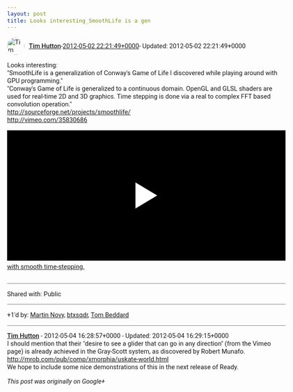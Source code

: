 ```yaml
---
layout: post
title: Looks interesting_SmoothLife is a gen
---
```


<html><head><meta charset="utf-8"><title>Looks interesting:&lt;br&gt;&amp;quot;SmoothLife is a generalization of Conway&amp;#39;s Ga...</title><style>body {font: 11pt Roboto, Arial, sans-serif; max-width: 640px; margin: 24px;}.author-photo {border-radius: 50%; margin-right: 10px; width: 40px;}.author {font-weight: 500;}.main-content {margin: 15px 0 15px;}.post-title {font-weight: bold;}.location {display: block; margin-top: 15px;}.location img {float: left; margin-right: 5px; width: 20px;}.media-link {display: inline-block; max-width: 100%; vertical-align: top;}.media-link p {margin-top: 5px; max-height: 4em; overflow: scroll;}.media {max-height: 100vh; max-width: 100%;}.video-placeholder {background: black; display: flex; height: 300px; max-width: 100%; width: 640px;}.play-icon {border-bottom: 30px solid transparent; border-left: 50px solid white; border-top: 30px solid transparent; color: white; margin: auto;}.album {max-height: 800px; overflow: scroll; width: calc(100vw - 48px);}.album .media-link {margin-right: 5px; max-width: 250px;}.album .media {max-height: 250px;}.link-embed {border-top: 1px solid lightgrey; display: block; margin-top: 20px;}.link-embed img {max-width: 100%;}.inline-link-embed {display: block;}.inline-link-embed img {vertical-align: middle;}.link-title {display: inline-block; font-size: medium; font-weight: 300; padding-left: 1em;}.reshare-attribution {display: block; font-weight: bold; margin-bottom: 10px;}.poll-image {margin-bottom: 5px; max-height: 300px; max-width: 500px;}.poll-choice {align-items: center; display: flex; margin-bottom: 5px; max-width: 500px;}.poll-choice-percentage {background-color: lightblue; height: 100%; left: 0; position: absolute; z-index: -1;}.poll-choice-selected {margin-right: 5px;}.poll-choice-results {border: 1px solid lightgray; border-radius: 5px; display: flex; line-height: 40px; overflow: hidden; padding: 0 8px; position: relative;}.poll-choice-results, .poll-choice-description {flex-grow: 1; margin-right: 10px;}.poll-choice-image {width: 100%;}.poll-choice-image, .poll-choice-image img {max-height: 40px; max-width: 100px;}.poll-choice-votes {max-height: 100px; overflow: auto;}.plus-entity-embed {color: black; display: block; text-decoration: none;}.plus-entity-embed-cover-photo {max-height: 300px; max-width: 100%;}.plus-entity-embed-info {padding: 0 1em 1em;}.plus-entity-embed-info h2 {font-weight: 500; margin: 10px 0;}.plus-entity-embed-info p {font-size: small; margin: 0;}.collection-owner-avatar {border-radius: 50%; border: 2px solid white; height: 40px; margin-top: -22px;}.visibility {padding: 1em 0; border-top: 1px solid grey;}.post-activity {padding: 1em 0; border-top: 1px solid grey;}.comments {border-top: 1px solid gray; padding-top: 1em;}.comment + .comment {margin-top: 1em;}.comment .media-link, .comment .inline-link-embed {margin-top: 5px;}</style></head><body><div style="margin-bottom:1em;"><div style="display:flex; align-items:center"><img class="author-photo" src="https://lh4.googleusercontent.com/-epo4ZZKNqEw/AAAAAAAAAAI/AAAAAAAAVSU/qu3LpcHEnoQ/s64-c/photo.jpg" alt="Tim Hutton"><a href="https://plus.google.com/+TimHutton" target="_blank" class="author">Tim Hutton</a> - <a target="_blank" href="https://plus.google.com/+TimHutton/posts/HNTaeQXDAmP">2012-05-02 22:21:49+0000</a><span> - Updated: 2012-05-02 22:21:49+0000</span></div><div class="main-content">Looks interesting:<br>&quot;SmoothLife is a generalization of Conway&#39;s Game of Life I discovered while playing around with GPU programming.&quot;<br>&quot;Conway&#39;s Game of Life is generalized to a continuous domain. OpenGL and GLSL shaders are used for real-time 2D and 3D graphics. Time stepping is done via a real to complex FFT based convolution operation.&quot;<br><a rel="nofollow" target="_blank" href="http://sourceforge.net/projects/smoothlife/" class="ot-anchor bidi_isolate" jslog="10929; track:click" dir="ltr">http://sourceforge.net/projects/smoothlife/</a><br><a rel="nofollow" target="_blank" href="http://vimeo.com/35830686" class="ot-anchor bidi_isolate" jslog="10929; track:click" dir="ltr">http://vimeo.com/35830686</a></div><a href="http://www.youtube.com/watch?v=klgWsADdbJw" target="_blank" class="media-link"><div class="video-placeholder" title="with smooth time-stepping."><span class="play-icon"></span></div><p>with smooth time-stepping.</p></a></div><div class="visibility">Shared with: Public</div><div class="post-activity"><div class="plus-oners">+1'd by: <a href="https://plus.google.com/+MartinNovy1234">Martin Novy</a>, <a href="https://plus.google.com/105196051462421535930">btxsqdr</a>, <a href="https://plus.google.com/+TomBeddard">Tom Beddard</a></div></div><div class="comments"><div class="comment"><a target="_blank" href="https://plus.google.com/+TimHutton" class="author">Tim Hutton</a><span class="time"> - 2012-05-04 16:28:57+0000</span><span> - Updated: 2012-05-04 16:29:15+0000</span><div class="comment-content">I should mention that their &quot;desire to see a glider that can go in any direction&quot; (from the Vimeo page) is already achieved in the Gray-Scott system, as discovered by Robert Munafo.<br><a rel="nofollow" target="_blank" href="http://mrob.com/pub/comp/xmorphia/uskate-world.html" class="ot-anchor bidi_isolate" jslog="10929; track:click" dir="ltr">http://mrob.com/pub/comp/xmorphia/uskate-world.html</a><br>We hope to include some nice demonstrations of this in the next release of Ready.</div></div></div></body></html>

<i>This post was originally on Google+</i>